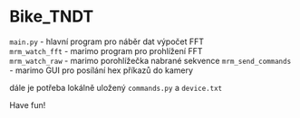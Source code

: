 # Bike_TNDT

`main.py` - hlavní program pro náběr dat výpočet FFT\
`mrm_watch_fft` - marimo program pro prohlížení FFT\
`mrm_watch_raw` - marimo porohlížečka nabrané sekvence
`mrm_send_commands` - marimo GUI pro posílání hex příkazů do kamery

dále je potřeba lokálně uložený `commands.py` a `device.txt`

Have fun!
